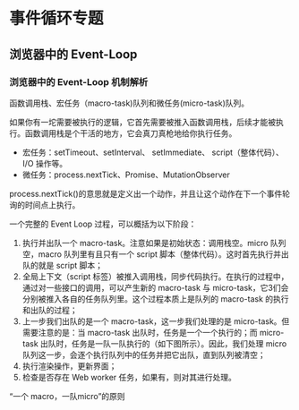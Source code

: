 # 事件循环专题


## 浏览器中的 Event-Loop


### 浏览器中的 Event-Loop 机制解析
函数调用栈、宏任务（macro-task)队列和微任务(micro-task)队列。

如果你有一坨需要被执行的逻辑，它首先需要被推入函数调用栈，后续才能被执行。函数调用栈是个干活的地方，它会真刀真枪地给你执行任务。

- 宏任务：setTimeout、setInterval、 setImmediate、 script（整体代码）、I/O 操作等。
- 微任务：process.nextTick、Promise、MutationObserver

process.nextTick()的意思就是定义出一个动作，并且让这个动作在下一个事件轮询的时间点上执行。

一个完整的 Event Loop 过程，可以概括为以下阶段：

1. 执行并出队一个 macro-task。注意如果是初始状态：调用栈空。micro 队列空，macro 队列里有且只有一个 script 脚本（整体代码）。这时首先执行并出队的就是 script 脚本；
2. 全局上下文（script 标签）被推入调用栈，同步代码执行。在执行的过程中，通过对一些接口的调用，可以产生新的 macro-task 与 micro-task，它3们会分别被推入各自的任务队列里。这个过程本质上是队列的 macro-task 的执行和出队的过程；
3. 上一步我们出队的是一个 macro-task，这一步我们处理的是 micro-task。但需要注意的是：当 macro-task 出队时，任务是一个一个执行的；而 micro-task 出队时，任务是一队一队执行的（如下图所示）。因此，我们处理 micro 队列这一步，会逐个执行队列中的任务并把它出队，直到队列被清空；
4. 执行渲染操作，更新界面；
5. 检查是否存在 Web worker 任务，如果有，则对其进行处理。

“一个 macro，一队micro”的原则